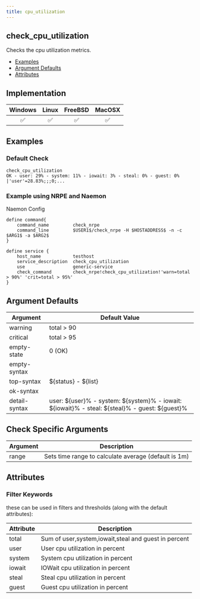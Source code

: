 ```yaml
---
title: cpu_utilization
---
```


## check_cpu_utilization

Checks the cpu utilization metrics.

- [Examples](#examples)
- [Argument Defaults](#argument-defaults)
- [Attributes](#attributes)

## Implementation

| Windows            | Linux              | FreeBSD            | MacOSX             |
|:------------------:|:------------------:|:------------------:|:------------------:|
| :white_check_mark: | :white_check_mark: | :white_check_mark: | :white_check_mark: |

## Examples

### Default Check

    check_cpu_utilization
    OK - user: 29% - system: 11% - iowait: 3% - steal: 0% - guest: 0% |'user'=28.83%;;;0;...

### Example using NRPE and Naemon

Naemon Config

    define command{
        command_name         check_nrpe
        command_line         $USER1$/check_nrpe -H $HOSTADDRESS$ -n -c $ARG1$ -a $ARG2$
    }

    define service {
        host_name            testhost
        service_description  check_cpu_utilization
        use                  generic-service
        check_command        check_nrpe!check_cpu_utilization!'warn=total > 90%' 'crit=total > 95%'
    }

## Argument Defaults

| Argument      | Default Value                                                                                       |
| ------------- | --------------------------------------------------------------------------------------------------- |
| warning       | total > 90                                                                                          |
| critical      | total > 95                                                                                          |
| empty-state   | 0 (OK)                                                                                              |
| empty-syntax  |                                                                                                     |
| top-syntax    | \${status} - \${list}                                                                               |
| ok-syntax     |                                                                                                     |
| detail-syntax | user: \${user}% - system: \${system}% - iowait: \${iowait}% - steal: \${steal}% - guest: \${guest}% |

## Check Specific Arguments

| Argument | Description                                          |
| -------- | ---------------------------------------------------- |
| range    | Sets time range to calculate average (default is 1m) |

## Attributes

### Filter Keywords

these can be used in filters and thresholds (along with the default attributes):

| Attribute | Description                                          |
| --------- | ---------------------------------------------------- |
| total     | Sum of user,system,iowait,steal and guest in percent |
| user      | User cpu utilization in percent                      |
| system    | System cpu utilization in percent                    |
| iowait    | IOWait cpu utilization in percent                    |
| steal     | Steal cpu utilization in percent                     |
| guest     | Guest cpu utilization in percent                     |
